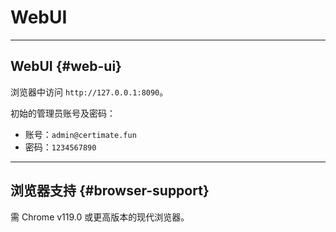 ﻿# WebUI

---

## WebUI {#web-ui}

浏览器中访问 `http://127.0.0.1:8090`。

初始的管理员账号及密码：

- 账号：`admin@certimate.fun`
- 密码：`1234567890`

---

## 浏览器支持 {#browser-support}

需 Chrome v119.0 或更高版本的现代浏览器。
